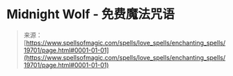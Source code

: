 <!--yml

category: 未分类

date: 2024-06-12 19:01:55

-->

# Midnight Wolf - 免费魔法咒语

> 来源：[https://www.spellsofmagic.com/spells/love_spells/enchanting_spells/19701/page.html#0001-01-01](https://www.spellsofmagic.com/spells/love_spells/enchanting_spells/19701/page.html#0001-01-01)
